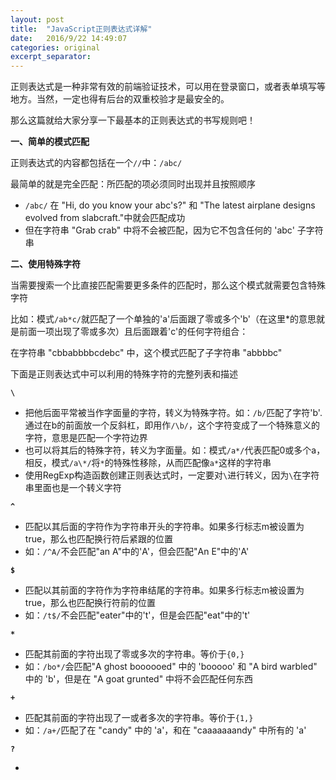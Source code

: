 ```yaml
---
layout: post
title:  "JavaScript正则表达式详解"
date:   2016/9/22 14:49:07 
categories: original
excerpt_separator:   
---
```


正则表达式是一种非常有效的前端验证技术，可以用在登录窗口，或者表单填写等地方。当然，一定也得有后台的双重校验才是最安全的。

那么这篇就给大家分享一下最基本的正则表达式的书写规则吧！

**一、简单的模式匹配**

正则表达式的内容都包括在一个`//`中：`/abc/`

最简单的就是完全匹配：所匹配的项必须同时出现并且按照顺序

- `/abc/` 在 "Hi, do you know your abc's?" 和 "The latest airplane designs evolved from slabcraft."中就会匹配成功
- 但在字符串 "Grab crab" 中将不会被匹配，因为它不包含任何的 'abc' 子字符串

**二、使用特殊字符**

当需要搜索一个比直接匹配需要更多条件的匹配时，那么这个模式就需要包含特殊字符

比如：模式`/ab*c/`就匹配了一个单独的'a'后面跟了零或多个'b'（在这里*的意思就是前面一项出现了零或多次）且后面跟着'c'的任何字符组合：

在字符串 "cbbabbbbcdebc" 中，这个模式匹配了子字符串 "abbbbc"

下面是正则表达式中可以利用的特殊字符的完整列表和描述

**`\`**

- 把他后面平常被当作字面量的字符，转义为特殊字符。如：`/b/`匹配了字符'b'.通过在b的前面放一个反斜杠，即用作`/\b/`，这个字符变成了一个特殊意义的字符，意思是匹配一个字符边界  
- 也可以将其后的特殊字符，转义为字面量。如：模式`/a*/`代表匹配0或多个a，相反，模式`/a\*/`将`*`的特殊性移除，从而匹配像`a*`这样的字符串
- 使用RegExp构造函数创建正则表达式时，一定要对`\`进行转义，因为`\`在字符串里面也是一个转义字符

**`^`**

- 匹配以其后面的字符作为字符串开头的字符串。如果多行标志m被设置为true，那么也匹配换行符后紧跟的位置
- 如：`/^A/`不会匹配"an A"中的'A'，但会匹配"An E"中的'A'

**`$`**

- 匹配以其前面的字符作为字符串结尾的字符串。如果多行标志m被设置为true，那么也匹配换行符前的位置
- 如：`/t$/`不会匹配"eater"中的't'，但是会匹配"eat"中的't'

**`*`**

- 匹配其前面的字符出现了零或多次的字符串。等价于`{0,}`
- 如：`/bo*/`会匹配"A ghost boooooed" 中的 'booooo' 和 "A bird warbled" 中的 'b'，但是在 "A goat grunted" 中将不会匹配任何东西

**`+`**

- 匹配其前面的字符出现了一或者多次的字符串。等价于`{1,}`
- 如：`/a+/`匹配了在 "candy" 中的 'a'，和在 "caaaaaaandy" 中所有的 'a'

**`?`**

- 
